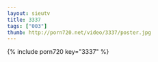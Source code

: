 ```yaml
--- 
layout: sieutv
title: 3337
tags: ["003"]
thumb: http://porn720.net/video/3337/poster.jpg
---
```

{% include porn720 key="3337" %} 

